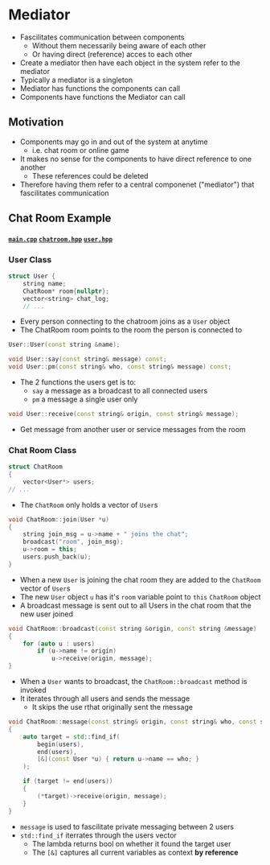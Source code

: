 # Mediator
- Fascilitates communication between components
    - Without them necessarily being aware of each other
    - Or having direct (reference) acces to each other
- Create a mediator then have each object in the system refer to the mediator
- Typically a mediator is a singleton
- Mediator has functions the components can call
- Components have functions the Mediator can call

## Motivation
- Components may go in and out of the system at anytime
    - i.e. chat room or online game
- It makes no sense for the components to have direct reference to one another
    - These references could be deleted
- Therefore having them refer to a central componenet ("mediator") that fascilitates communication

## Chat Room Example
#### [`main.cpp`](main.cpp) [`chatroom.hpp`](chatroom.hpp) [`user.hpp`](user.hpp)

### User Class

```cpp
struct User {
    string name;
    ChatRoom* room{nullptr};
    vector<string> chat_log;
    // ...
```
- Every person connecting to the chatroom joins as a `User` object
- The ChatRoom room points to the room the person is connected to

```cpp
User::User(const string &name);

void User::say(const string& message) const;
void User::pm(const string& who, const string& message) const;
```
- The 2 functions the users get is to:
    - `say` a message as a broadcast to all connected users
    - `pm` a message a single user only

```cpp
void User::receive(const string& origin, const string& message);
```
- Get message from another user or service messages from the room

### Chat Room Class
```cpp
struct ChatRoom
{
    vector<User*> users;
// ...
```
- The `ChatRoom` only holds a vector of `User`s

```cpp
void ChatRoom::join(User *u)
{
    string join_msg = u->name + " joins the chat";
    broadcast("room", join_msg);
    u->room = this;
    users.push_back(u);
}
```
- When a new `User` is joining the chat room they are added to the `ChatRoom` vector of `User`s
- The new `User` object `u` has it's `room` variable point to `this` `ChatRoom` object
- A broadcast message is sent out to all Users in the chat room that the new user joined

```cpp
void ChatRoom::broadcast(const string &origin, const string &message)
{
    for (auto u : users)
        if (u->name != origin)
            u->receive(origin, message);
}
```
- When a `User` wants to broadcast, the `ChatRoom::broadcast` method is invoked
- It iterates through all users and sends the message
    - It skips the use rthat originally sent the message

```cpp
void ChatRoom::message(const string& origin, const string& who, const string& message)
{
    auto target = std::find_if(
        begin(users),
        end(users),
        [&](const User *u) { return u->name == who; }
    );

    if (target != end(users))
    {
        (*target)->receive(origin, message);
    }
}
```
- `message` is used to fascilitate private messaging between 2 users
- `std::find_if` iterrates through the users vector
    - The lambda returns bool on whether it found the target user
    - The `[&]` captures all current variables as context **by reference**

